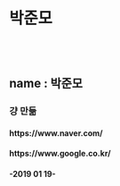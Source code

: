 
<h1>박준모</h1><br><br>
<h2> name : 박준모 </h2>
<h3> 걍 만듦</h3>
<h4>https://www.naver.com/</h4>
<h4>https://www.google.co.kr/</h4>

<h4>-2019 01 19-</h4>
